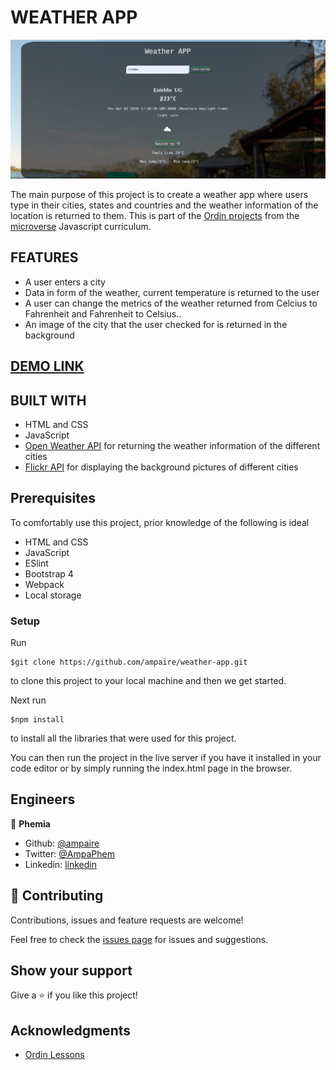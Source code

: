 # WEATHER APP

![screenshot](docs/weather.png)

The main purpose of this project is to create a weather app where users type in their cities, states and countries and the weather information of the location is returned to them. This is part of the [Ordin projects](https://www.theodinproject.com/courses/javascript/lessons/weather-app) from the [microverse](https://www.microverse.org/)  Javascript curriculum.

## FEATURES
- A user enters a city
- Data in form of the weather, current temperature is returned to the user
- A user can change the metrics of the weather returned from Celcius to Fahrenheit and Fahrenheit to Celsius..
- An image of the city that the user checked for is returned in the background

## [DEMO LINK](https://rawcdn.githack.com/ampaire/weather-app/7a6d585b71809de16913bcff25cbf0c53a53fcc7/dist/index.html)

## BUILT WITH
- HTML and CSS
- JavaScript
- [Open Weather API](https://openweathermap.org/api) for returning the weather information of the different cities
- [Flickr API](https://www.flickr.com/services/api/) for displaying the background pictures of different cities

## Prerequisites
To comfortably use this project, prior knowledge of the following is ideal
- HTML and CSS
- JavaScript
- ESlint
- Bootstrap 4
- Webpack
- Local storage

### Setup
Run 
~~~ 
$git clone https://github.com/ampaire/weather-app.git 
~~~
to clone this project to your local machine and then we get started.

Next run
~~~
$npm install
~~~
to install all the libraries that were used for this project.

You can then run the project in the live server if you have it installed in your code editor or by simply running the index.html page in the browser.

## Engineers
👤 **Phemia**

- Github: [@ampaire](https://github.com/ampaire)
- Twitter: [@AmpaPhem](https://twitter.com/AmpaPhem)
- Linkedin: [linkedin](https://linkedin.com/ampaire-phemia)


## 🤝 Contributing

Contributions, issues and feature requests are welcome!

Feel free to check the [issues page](https://github.com/ampaire/weather-app/issues) for issues and suggestions.

## Show your support

Give a ⭐️ if you like this project!

## Acknowledgments
- [Ordin Lessons](https://www.theodinproject.com/courses/javascript/lessons/weather-app)
